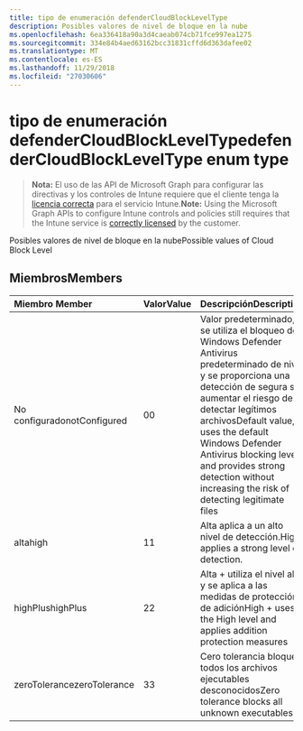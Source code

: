 ```yaml
---
title: tipo de enumeración defenderCloudBlockLevelType
description: Posibles valores de nivel de bloque en la nube
ms.openlocfilehash: 6ea336418a90a3d4caeab074cb71fce997ea1275
ms.sourcegitcommit: 334e84b4aed63162bcc31831cffd6d363dafee02
ms.translationtype: MT
ms.contentlocale: es-ES
ms.lasthandoff: 11/29/2018
ms.locfileid: "27030606"
---
```

# <a name="defendercloudblockleveltype-enum-type"></a><span data-ttu-id="da83c-103">tipo de enumeración defenderCloudBlockLevelType</span><span class="sxs-lookup"><span data-stu-id="da83c-103">defenderCloudBlockLevelType enum type</span></span>

> <span data-ttu-id="da83c-104">**Nota:** El uso de las API de Microsoft Graph para configurar las directivas y los controles de Intune requiere que el cliente tenga la [licencia correcta](https://go.microsoft.com/fwlink/?linkid=839381) para el servicio Intune.</span><span class="sxs-lookup"><span data-stu-id="da83c-104">**Note:** Using the Microsoft Graph APIs to configure Intune controls and policies still requires that the Intune service is [correctly licensed](https://go.microsoft.com/fwlink/?linkid=839381) by the customer.</span></span>

<span data-ttu-id="da83c-105">Posibles valores de nivel de bloque en la nube</span><span class="sxs-lookup"><span data-stu-id="da83c-105">Possible values of Cloud Block Level</span></span>
## <a name="members"></a><span data-ttu-id="da83c-106">Miembros</span><span class="sxs-lookup"><span data-stu-id="da83c-106">Members</span></span>
|<span data-ttu-id="da83c-107">Miembro	</span><span class="sxs-lookup"><span data-stu-id="da83c-107">Member</span></span>|<span data-ttu-id="da83c-108">Valor</span><span class="sxs-lookup"><span data-stu-id="da83c-108">Value</span></span>|<span data-ttu-id="da83c-109">Descripción</span><span class="sxs-lookup"><span data-stu-id="da83c-109">Description</span></span>|
|:---|:---|:---|
|<span data-ttu-id="da83c-110">No configurado</span><span class="sxs-lookup"><span data-stu-id="da83c-110">notConfigured</span></span>|<span data-ttu-id="da83c-111">0</span><span class="sxs-lookup"><span data-stu-id="da83c-111">0</span></span>|<span data-ttu-id="da83c-112">Valor predeterminado, se utiliza el bloqueo de Windows Defender Antivirus predeterminado de nivel y se proporciona una detección de segura sin aumentar el riesgo de detectar legítimos archivos</span><span class="sxs-lookup"><span data-stu-id="da83c-112">Default value, uses the default Windows Defender Antivirus blocking level and provides strong detection without increasing the risk of detecting legitimate files</span></span>|
|<span data-ttu-id="da83c-113">alta</span><span class="sxs-lookup"><span data-stu-id="da83c-113">high</span></span>|<span data-ttu-id="da83c-114">1</span><span class="sxs-lookup"><span data-stu-id="da83c-114">1</span></span>|<span data-ttu-id="da83c-115">Alta aplica a un alto nivel de detección.</span><span class="sxs-lookup"><span data-stu-id="da83c-115">High applies a strong level of detection.</span></span>|
|<span data-ttu-id="da83c-116">highPlus</span><span class="sxs-lookup"><span data-stu-id="da83c-116">highPlus</span></span>|<span data-ttu-id="da83c-117">2</span><span class="sxs-lookup"><span data-stu-id="da83c-117">2</span></span>|<span data-ttu-id="da83c-118">Alta + utiliza el nivel alto y se aplica a las medidas de protección de adición</span><span class="sxs-lookup"><span data-stu-id="da83c-118">High + uses the High level and applies addition protection measures</span></span>|
|<span data-ttu-id="da83c-119">zeroTolerance</span><span class="sxs-lookup"><span data-stu-id="da83c-119">zeroTolerance</span></span>|<span data-ttu-id="da83c-120">3</span><span class="sxs-lookup"><span data-stu-id="da83c-120">3</span></span>|<span data-ttu-id="da83c-121">Cero tolerancia bloquea todos los archivos ejecutables desconocidos</span><span class="sxs-lookup"><span data-stu-id="da83c-121">Zero tolerance blocks all unknown executables</span></span>|



